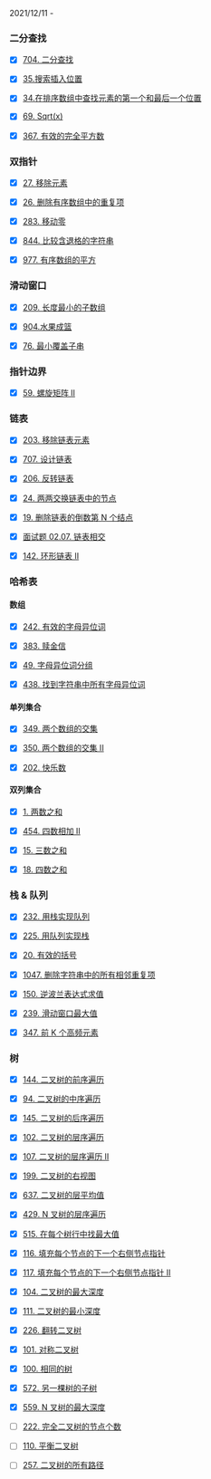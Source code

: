 2021/12/11 -  

### 二分查找

- [x] [704. 二分查找](https://leetcode-cn.com/problems/binary-search/)
- [x] [35.搜索插入位置](https://programmercarl.com/0035.搜索插入位置.html)
- [x] [34.在排序数组中查找元素的第一个和最后一个位置](https://programmercarl.com/0034.在排序数组中查找元素的第一个和最后一个位置.html)
- [x] [69. Sqrt(x)](https://leetcode-cn.com/problems/sqrtx)
- [x] [367. 有效的完全平方数](https://leetcode-cn.com/problems/valid-perfect-square)



### 双指针

- [x] [27. 移除元素](https://leetcode-cn.com/problems/remove-element/)
- [x] [26. 删除有序数组中的重复项](https://leetcode-cn.com/problems/remove-duplicates-from-sorted-array)
- [x] [283. 移动零](https://leetcode-cn.com/problems/move-zeroes)
- [x] [844. 比较含退格的字符串](https://leetcode-cn.com/problems/backspace-string-compare)
- [x] [977. 有序数组的平方](https://leetcode-cn.com/problems/squares-of-a-sorted-array)



### 滑动窗口

- [x] [209. 长度最小的子数组](https://leetcode-cn.com/problems/minimum-size-subarray-sum)
- [x] [904.水果成篮](https://leetcode-cn.com/problems/fruit-into-baskets/)

- [x] [76. 最小覆盖子串](https://leetcode-cn.com/problems/minimum-window-substring/)



### 指针边界

- [x] [59. 螺旋矩阵 II](https://leetcode-cn.com/problems/spiral-matrix-ii/)



### 链表

- [x] [203. 移除链表元素](https://leetcode-cn.com/problems/remove-linked-list-elements/)
- [x] [707. 设计链表](https://leetcode-cn.com/problems/design-linked-list/)
- [x] [206. 反转链表](https://leetcode-cn.com/problems/reverse-linked-list/)
- [x] [24. 两两交换链表中的节点](https://leetcode-cn.com/problems/swap-nodes-in-pairs/)
- [x] [19. 删除链表的倒数第 N 个结点](https://leetcode-cn.com/problems/remove-nth-node-from-end-of-list/)
- [x] [面试题 02.07. 链表相交](https://leetcode-cn.com/problems/intersection-of-two-linked-lists-lcci/)
- [x] [142. 环形链表 II](https://leetcode-cn.com/problems/linked-list-cycle-ii/)



### 哈希表

#### 数组

- [x] [242. 有效的字母异位词](https://leetcode-cn.com/problems/valid-anagram/) 
- [x] [383. 赎金信](https://leetcode-cn.com/problems/ransom-note/)  
- [x] [49. 字母异位词分组](https://leetcode-cn.com/problems/group-anagrams/) 
- [x] [438. 找到字符串中所有字母异位词](https://leetcode-cn.com/problems/find-all-anagrams-in-a-string/)  



#### 单列集合

- [x] [349. 两个数组的交集](https://leetcode-cn.com/problems/intersection-of-two-arrays/)  
- [x] [350. 两个数组的交集 II](https://leetcode-cn.com/problems/intersection-of-two-arrays-ii/)
- [x] [202. 快乐数](https://leetcode-cn.com/problems/happy-number/)



#### 双列集合

- [x] [1. 两数之和](https://leetcode-cn.com/problems/two-sum/)
- [x] [454. 四数相加 II](https://leetcode-cn.com/problems/4sum-ii/)
- [x] [15. 三数之和](https://leetcode-cn.com/problems/3sum/)
- [x] [18. 四数之和](https://leetcode-cn.com/problems/4sum/)



### 栈 & 队列

- [x] [232. 用栈实现队列](https://leetcode-cn.com/problems/implement-queue-using-stacks/)
- [x] [225. 用队列实现栈](https://leetcode-cn.com/problems/implement-stack-using-queues/)
- [x] [20. 有效的括号](https://leetcode-cn.com/problems/valid-parentheses/)
- [x] [1047. 删除字符串中的所有相邻重复项](https://leetcode-cn.com/problems/remove-all-adjacent-duplicates-in-string/)
- [x] [150. 逆波兰表达式求值](https://leetcode-cn.com/problems/evaluate-reverse-polish-notation/)
- [x] [239. 滑动窗口最大值](https://leetcode-cn.com/problems/sliding-window-maximum/)
- [x] [347. 前 K 个高频元素](https://leetcode-cn.com/problems/top-k-frequent-elements/)



### 树

- [x] [144. 二叉树的前序遍历](https://leetcode-cn.com/problems/binary-tree-preorder-traversal/)
- [x] [94. 二叉树的中序遍历](https://leetcode-cn.com/problems/binary-tree-inorder-traversal/)
- [x] [145. 二叉树的后序遍历](https://leetcode-cn.com/problems/binary-tree-postorder-traversal/)
- [x] [102. 二叉树的层序遍历](https://leetcode-cn.com/problems/binary-tree-level-order-traversal/)
- [x] [107. 二叉树的层序遍历 II](https://leetcode-cn.com/problems/binary-tree-level-order-traversal-ii)
- [x] [199. 二叉树的右视图](https://leetcode-cn.com/problems/binary-tree-right-side-view)
- [x] [637. 二叉树的层平均值](https://leetcode-cn.com/problems/average-of-levels-in-binary-tree)
- [x] [429. N 叉树的层序遍历](https://leetcode-cn.com/problems/n-ary-tree-level-order-traversal)
- [x] [515. 在每个树行中找最大值](https://leetcode-cn.com/problems/find-largest-value-in-each-tree-row)
- [x] [116. 填充每个节点的下一个右侧节点指针](https://leetcode-cn.com/problems/populating-next-right-pointers-in-each-node)
- [x] [117. 填充每个节点的下一个右侧节点指针 II](https://leetcode-cn.com/problems/populating-next-right-pointers-in-each-node-ii/)
- [x] [104. 二叉树的最大深度](https://leetcode-cn.com/problems/maximum-depth-of-binary-tree)
- [x] [111. 二叉树的最小深度](https://leetcode-cn.com/problems/minimum-depth-of-binary-tree)
- [x] [226. 翻转二叉树](https://leetcode-cn.com/problems/invert-binary-tree/)
- [x] [101. 对称二叉树](https://leetcode-cn.com/problems/symmetric-tree/)
- [x] [100. 相同的树](https://leetcode-cn.com/problems/same-tree)
- [x] [572. 另一棵树的子树](https://leetcode-cn.com/problems/subtree-of-another-tree)
- [x] [559. N 叉树的最大深度](https://leetcode-cn.com/problems/maximum-depth-of-n-ary-tree/)
- [ ] [222. 完全二叉树的节点个数](https://leetcode-cn.com/problems/count-complete-tree-nodes/)
- [ ] [110. 平衡二叉树](https://leetcode-cn.com/problems/balanced-binary-tree/)
- [ ] [257. 二叉树的所有路径](https://leetcode-cn.com/problems/binary-tree-paths/)

  

